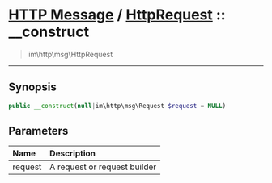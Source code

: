 # [HTTP Message](http.md) / [HttpRequest](http-HttpRequest.md) :: __construct
 > im\http\msg\HttpRequest
____

## Synopsis
```php
public __construct(null|im\http\msg\Request $request = NULL)
```

## Parameters
| Name | Description |
| :--- | :---------- |
| request | A request or request builder |
